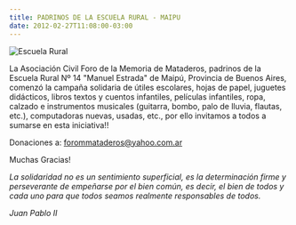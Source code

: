 ```yaml
---
title: PADRINOS DE LA ESCUELA RURAL - MAIPU
date: 2012-02-27T11:08:00-03:00
---
```


![Escuela Rural](https://blogger.googleusercontent.com/img/b/R29vZ2xl/AVvXsEhYDJE_-_cb4UPe9gobPU9OnxT85TeYfUKwC1rIhTx4pXWjfTSckluxcfPN5zsTQAX2QQDJRjy5EWC9b4X9zTuhp92soh3MptBz6zKkQSeo-tRcZrobGQvJ4wOTPNv0w8FCx7pHxyyhM6SY/s320/Escuela+Rural.jpg)


La Asociación Civil Foro de la Memoria de Mataderos, padrinos de la Escuela Rural Nº 14 "Manuel Estrada" de Maipú, Provincia de Buenos Aires, comenzó la campaña solidaria de útiles escolares, hojas de papel, juguetes didácticos, libros textos y cuentos infantiles, películas infantiles, ropa, calzado e instrumentos musicales (guitarra, bombo, palo de lluvia, flautas, etc.), computadoras nuevas, usadas, etc., por ello invitamos a todos a sumarse en esta iniciativa!!

Donaciones a: forommataderos@yahoo.com.ar

Muchas Gracias!

*La solidaridad no es un sentimiento superficial, es la determinación firme y perseverante de empeñarse por el bien común, es decir, el bien de todos y cada uno para que todos seamos realmente responsables de todos.*

*Juan Pablo II*
